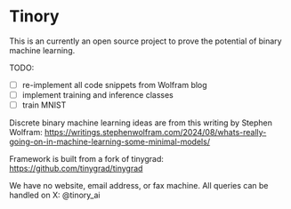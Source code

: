 # Tinory

This is an currently an open source project to prove the potential of binary machine learning.

TODO:
- [ ] re-implement all code snippets from Wolfram blog
- [ ] implement training and inference classes
- [ ] train MNIST

Discrete binary machine learning ideas are from this writing by Stephen Wolfram: https://writings.stephenwolfram.com/2024/08/whats-really-going-on-in-machine-learning-some-minimal-models/

Framework is built from a fork of tinygrad: https://github.com/tinygrad/tinygrad

We have no website, email address, or fax machine. All queries can be handled on X: @tinory_ai

